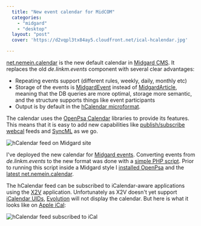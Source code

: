 ```yaml
---
  title: "New event calendar for MidCOM"
  categories: 
    - "midgard"
    - "desktop"
  layout: "post"
  cover: 'https://d2vqpl3tx84ay5.cloudfront.net/ical-hcalendar.jpg'

---
```

[net.nemein.calendar][1] is the new default calendar in [Midgard CMS][2]. It replaces the old _de.linkm.events_ component with several clear advantages:

* Repeating events support (different rules, weekly, daily, monthly etc)
* Storage of the events is [MidgardEvent][7] instead of [MidgardArticle][8], meaning that the 
  DB queries are more optimal, storage more semantic, and the structure supports 
  things like event participants
* Output is by default in the [hCalendar microformat][3].

The calendar uses the [OpenPsa Calendar][4] libraries to provide its features. This means that it is easy to add new capabilities like [publish/subscribe webcal][5] feeds and [SyncML][6] as we go.

![hCalendar feed on Midgard site](https://d2vqpl3tx84ay5.cloudfront.net/midgard-site-hcalendar.jpg)

I've deployed the new calendar for [Midgard events][9]. Converting events from _de.linkm.events_ to the new format was done with a [simple PHP script][10]. Prior to running this script inside a Midgard style I [installed OpenPsa][11] and the [latest net.nemein.calendar][12].

The hCalendar feed can be subscribed to iCalendar-aware applications using the [X2V][13] application. Unfortunately as X2V doesn't yet support [iCalendar UIDs][14], [Evolution][15] will not display the calendar. But here is what it looks like on [Apple iCal][16]:

![hCalendar feed subscribed to iCal](https://d2vqpl3tx84ay5.cloudfront.net/ical-hcalendar.jpg)

[1]: http://www.midgard-project.org/midcom-permalink-494b568ce5a2735decf2593742e9dc98
[2]: http://www.midgard-project.org/midgard/
[3]: http://www.microformats.org/wiki/hcalendar
[4]: http://www.openpsa.org/
[5]: http://www.nemein.com/people/rambo/calendar_webdav.html
[6]: http://www.nemein.com/people/rambo/calendar_syncml.html
[7]: http://www.midgard-project.org/midcom-permalink-94fa39c53f83015f3089171525999fdb
[8]: http://www.midgard-project.org/midcom-permalink-3dff352892fce8eecd49334531c865cf
[9]: http://www.midgard-project.org/midcom-permalink-51adc309c408d85d2c417493ce1d6566
[10]: http://www.nehmer.net/~bergie/convert-event-topics.phps
[11]: http://www.openpsa.org/documentation/installation/
[12]: http://www.nehmer.net/~bergie/calendar.tgz
[13]: http://suda.co.uk/projects/X2V/
[14]: http://microformats.org/wiki/hcalendar-brainstorming#UID_handling
[15]: http://www.gnome.org/projects/evolution/
[16]: http://www.apple.com/macosx/features/ical/
